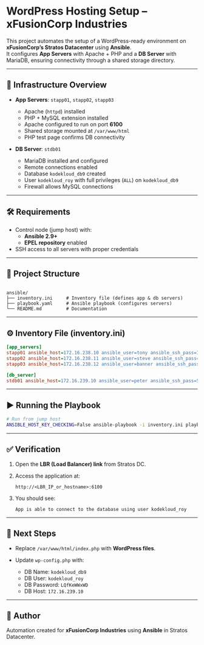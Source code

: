 # WordPress Hosting Setup – xFusionCorp Industries

This project automates the setup of a WordPress-ready environment on **xFusionCorp’s Stratos Datacenter** using **Ansible**.  
It configures **App Servers** with Apache + PHP and a **DB Server** with MariaDB, ensuring connectivity through a shared storage directory.

---

## 🚀 Infrastructure Overview
- **App Servers**: `stapp01`, `stapp02`, `stapp03`
  - Apache (`httpd`) installed
  - PHP + MySQL extension installed
  - Apache configured to run on port **6100**
  - Shared storage mounted at `/var/www/html`
  - PHP test page confirms DB connectivity

- **DB Server**: `stdb01`
  - MariaDB installed and configured
  - Remote connections enabled
  - Database `kodekloud_db9` created
  - User `kodekloud_roy` with full privileges (`ALL`) on `kodekloud_db9`
  - Firewall allows MySQL connections

---

## 🛠 Requirements
- Control node (jump host) with:
  - **Ansible 2.9+**
  - **EPEL repository** enabled
- SSH access to all servers with proper credentials

---

## 📂 Project Structure
```

ansible/
├── inventory.ini     # Inventory file (defines app & db servers)
├── playbook.yaml     # Ansible playbook (configures servers)
└── README.md         # Documentation

````

---

## ⚙️ Inventory File (inventory.ini)
```ini
[app_servers]
stapp01 ansible_host=172.16.238.10 ansible_user=tony ansible_ssh_pass=Ir0nM@n ansible_become_pass=Ir0nM@n
stapp02 ansible_host=172.16.238.11 ansible_user=steve ansible_ssh_pass=Am3ric@ ansible_become_pass=Am3ric@
stapp03 ansible_host=172.16.238.12 ansible_user=banner ansible_ssh_pass=BigGr33n ansible_become_pass=BigGr33n

[db_server]
stdb01 ansible_host=172.16.239.10 ansible_user=peter ansible_ssh_pass=Sp!dy ansible_become_pass=Sp!dy
````

---

## ▶️ Running the Playbook

```bash
# Run from jump host
ANSIBLE_HOST_KEY_CHECKING=False ansible-playbook -i inventory.ini playbook.yaml
```

---

## ✅ Verification

1. Open the **LBR (Load Balancer) link** from Stratos DC.
2. Access the application at:

   ```
   http://<LBR_IP_or_hostname>:6100
   ```
3. You should see:

   ```
   App is able to connect to the database using user kodekloud_roy
   ```

---

## 📌 Next Steps

* Replace `/var/www/html/index.php` with **WordPress files**.
* Update `wp-config.php` with:

  * DB Name: `kodekloud_db9`
  * DB User: `kodekloud_roy`
  * DB Password: `LQfKeWWxWD`
  * DB Host: `172.16.239.10`

---

## 🤝 Author

Automation created for **xFusionCorp Industries** using **Ansible** in Stratos Datacenter.

```
